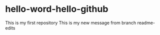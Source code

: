 # hello-word-hello-github
This is my first repository
This is my new message from branch readme-edits

